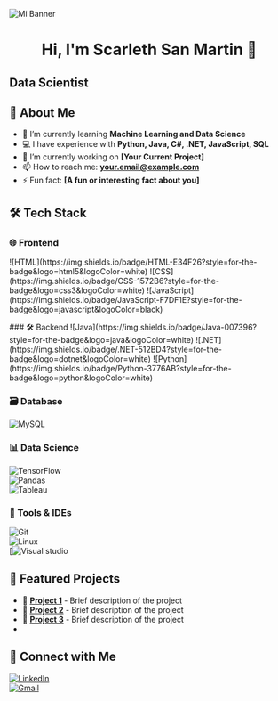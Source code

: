 ![Mi Banner](https://raw.githubusercontent.com/Scarleth6o6/Scarleth6o6/main/mi_banner.png)
<h1 align="center">Hi, I'm Scarleth San Martin 👋</h1> 

<h2>Data Scientist</h2> 

## 📌 About Me

- 🌱 I’m currently learning **Machine Learning and Data Science**  
- 💻 I have experience with **Python, Java, C#, .NET, JavaScript, SQL**  
- 🔭 I’m currently working on **[Your Current Project]**  
- 📫 How to reach me: **[your.email@example.com](mailto:your.email@example.com)**  
- ⚡ Fun fact: **[A fun or interesting fact about you]**
  
## 🛠️ Tech Stack 

### 🌐 Frontend  
<p align="left">
![HTML](https://img.shields.io/badge/HTML-E34F26?style=for-the-badge&logo=html5&logoColor=white)  
![CSS](https://img.shields.io/badge/CSS-1572B6?style=for-the-badge&logo=css3&logoColor=white)  
![JavaScript](https://img.shields.io/badge/JavaScript-F7DF1E?style=for-the-badge&logo=javascript&logoColor=black)  
</p>
### 🛠 Backend  
![Java](https://img.shields.io/badge/Java-007396?style=for-the-badge&logo=java&logoColor=white)  
![.NET](https://img.shields.io/badge/.NET-512BD4?style=for-the-badge&logo=dotnet&logoColor=white)  
![Python](https://img.shields.io/badge/Python-3776AB?style=for-the-badge&logo=python&logoColor=white)  

### 🗃️ Database 
![MySQL](https://img.shields.io/badge/MySQL-4479A1?style=for-the-badge&logo=mysql&logoColor=white)  

### 📊 Data Science  
![TensorFlow](https://img.shields.io/badge/TensorFlow-FF6F00?style=for-the-badge&logo=tensorflow&logoColor=white)  
![Pandas](https://img.shields.io/badge/Pandas-150458?style=for-the-badge&logo=pandas&logoColor=white)  
![Tableau](https://img.shields.io/badge/Tableau-E97627?style=for-the-badge&logo=tableau&logoColor=white)  

### 🔧 Tools  & IDEs
![Git](https://img.shields.io/badge/Git-F05032?style=for-the-badge&logo=git&logoColor=white)  
![Linux](https://img.shields.io/badge/Linux-FCC624?style=for-the-badge&logo=linux&logoColor=black)  
[![Visual studio](https://img.shields.io/badge/Visual%20Studio-8A2BDA?style=for-the-badge&logo=visualstusio&logoColor=black)

## 🚀 Featured Projects

- 🔹 [**Project 1**](URL_of_project) - Brief description of the project  
- 🔹 [**Project 2**](URL_of_project) - Brief description of the project  
- 🔹 [**Project 3**](URL_of_project) - Brief description of the project
- 
## 🔗 Connect with Me

[![LinkedIn](https://img.shields.io/badge/LinkedIn-0077B5?style=for-the-badge&logo=linkedin&logoColor=white)](https://linkedin.com/in/tu-perfil)  
[![Gmail](https://img.shields.io/badge/Gmail-D14836?style=for-the-badge&logo=gmail&logoColor=white)](mailto:tu-email@gmail.com)  
